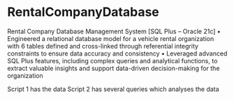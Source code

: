 # RentalCompanyDatabase


Rental Company Database Management System [SQL Plus – Oracle 21c] 
• Engineered a relational database model for a vehicle rental organization with 6 tables defined and cross-linked through 
referential integrity constraints to ensure data accuracy and consistency
• Leveraged advanced SQL Plus features, including complex queries and analytical functions, to extract valuable insights 
and support data-driven decision-making for the organization

Script 1 has the data
Script 2 has several queries which analyses the data

